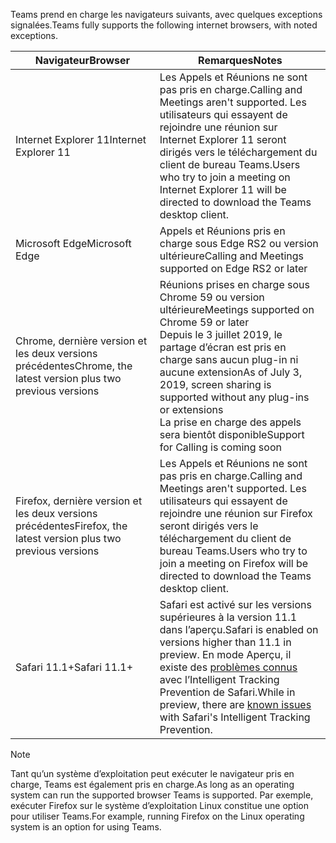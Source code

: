 <span data-ttu-id="3c31a-101">Teams prend en charge les navigateurs suivants, avec quelques exceptions signalées.</span><span class="sxs-lookup"><span data-stu-id="3c31a-101">Teams fully supports the following internet browsers, with noted exceptions.</span></span>

|<span data-ttu-id="3c31a-102">Navigateur</span><span class="sxs-lookup"><span data-stu-id="3c31a-102">Browser</span></span>  |<span data-ttu-id="3c31a-103">Remarques</span><span class="sxs-lookup"><span data-stu-id="3c31a-103">Notes</span></span>  |
|---------|---------|
|<span data-ttu-id="3c31a-104">Internet Explorer 11</span><span class="sxs-lookup"><span data-stu-id="3c31a-104">Internet Explorer 11</span></span>     |   <span data-ttu-id="3c31a-105">Les Appels et Réunions ne sont pas pris en charge.</span><span class="sxs-lookup"><span data-stu-id="3c31a-105">Calling and Meetings aren't supported.</span></span> <span data-ttu-id="3c31a-106">Les utilisateurs qui essayent de rejoindre une réunion sur Internet Explorer 11 seront dirigés vers le téléchargement du client de bureau Teams.</span><span class="sxs-lookup"><span data-stu-id="3c31a-106">Users who try to join a meeting on Internet Explorer 11 will be directed to download the Teams desktop client.</span></span>      |
|<span data-ttu-id="3c31a-107">Microsoft Edge</span><span class="sxs-lookup"><span data-stu-id="3c31a-107">Microsoft Edge</span></span>    |<span data-ttu-id="3c31a-108">Appels et Réunions pris en charge sous Edge RS2 ou version ultérieure</span><span class="sxs-lookup"><span data-stu-id="3c31a-108">Calling and Meetings supported on Edge RS2 or later</span></span> |
|<span data-ttu-id="3c31a-109">Chrome, dernière version et les deux versions précédentes</span><span class="sxs-lookup"><span data-stu-id="3c31a-109">Chrome, the latest version plus two previous versions</span></span>     | <span data-ttu-id="3c31a-110">Réunions prises en charge sous Chrome 59 ou version ultérieure</span><span class="sxs-lookup"><span data-stu-id="3c31a-110">Meetings supported on Chrome 59 or later</span></span><br> <span data-ttu-id="3c31a-111">Depuis le 3 juillet 2019, le partage d’écran est pris en charge sans aucun plug-in ni aucune extension</span><span class="sxs-lookup"><span data-stu-id="3c31a-111">As of July 3, 2019, screen sharing is supported without any plug-ins or extensions</span></span><br> <span data-ttu-id="3c31a-112">La prise en charge des appels sera bientôt disponible</span><span class="sxs-lookup"><span data-stu-id="3c31a-112">Support for Calling is coming soon</span></span>     |
|<span data-ttu-id="3c31a-113">Firefox, dernière version et les deux versions précédentes</span><span class="sxs-lookup"><span data-stu-id="3c31a-113">Firefox, the latest version plus two previous versions</span></span>     |   <span data-ttu-id="3c31a-114">Les Appels et Réunions ne sont pas pris en charge.</span><span class="sxs-lookup"><span data-stu-id="3c31a-114">Calling and Meetings aren't supported.</span></span> <span data-ttu-id="3c31a-115">Les utilisateurs qui essayent de rejoindre une réunion sur Firefox seront dirigés vers le téléchargement du client de bureau Teams.</span><span class="sxs-lookup"><span data-stu-id="3c31a-115">Users who try to join a meeting on Firefox will be directed to download the Teams desktop client.</span></span>       |
|<span data-ttu-id="3c31a-116">Safari 11.1+</span><span class="sxs-lookup"><span data-stu-id="3c31a-116">Safari 11.1+</span></span>     |   <span data-ttu-id="3c31a-117">Safari est activé sur les versions supérieures à la version 11.1 dans l’aperçu.</span><span class="sxs-lookup"><span data-stu-id="3c31a-117">Safari is enabled on versions higher than 11.1 in preview.</span></span> <span data-ttu-id="3c31a-118">En mode Aperçu, il existe des [problèmes connus](https://support.office.com/article/safari-browser-support-1aac0a7c-35a8-42c1-a7df-f674afe234df) avec l’Intelligent Tracking Prevention de Safari.</span><span class="sxs-lookup"><span data-stu-id="3c31a-118">While in preview, there are [known issues](https://support.office.com/article/safari-browser-support-1aac0a7c-35a8-42c1-a7df-f674afe234df) with Safari's Intelligent Tracking Prevention.</span></span>|

> [!NOTE]
> <span data-ttu-id="3c31a-119">Tant qu’un système d’exploitation peut exécuter le navigateur pris en charge, Teams est également pris en charge.</span><span class="sxs-lookup"><span data-stu-id="3c31a-119">As long as an operating system can run the supported browser Teams is supported.</span></span> <span data-ttu-id="3c31a-120">Par exemple, exécuter Firefox sur le système d’exploitation Linux constitue une option pour utiliser Teams.</span><span class="sxs-lookup"><span data-stu-id="3c31a-120">For example, running Firefox on the Linux operating system is an option for using Teams.</span></span>
